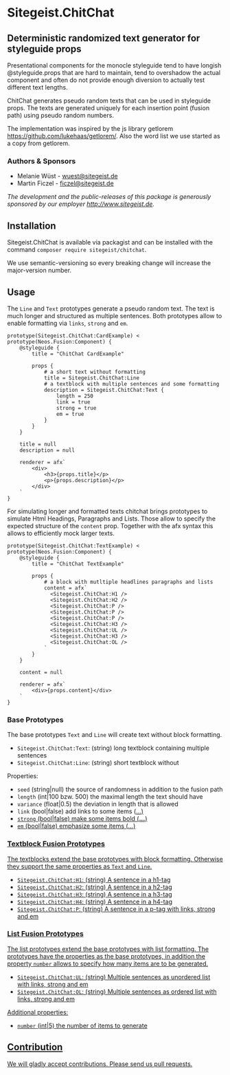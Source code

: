 # Sitegeist.ChitChat
## Deterministic randomized text generator for styleguide props 

Presentational components for the monocle styleguide tend to have longish @styleguide.props that are hard to maintain, 
tend to overshadow the actual component and often do not provide enough diversion to actually test different text lengths.

ChitChat generates pseudo random texts that can be used in styleguide props. The texts are generated uniquely for each
insertion point (fusion path) using pseudo random numbers.

The implementation was inspired by the js library getlorem https://github.com/lukehaas/getlorem/. 
Also the word list we use started as a copy from getlorem.

### Authors & Sponsors

* Melanie Wüst - wuest@sitegeist.de
* Martin Ficzel - ficzel@sitegeist.de

*The development and the public-releases of this package is generously sponsored
by our employer http://www.sitegeist.de.*

## Installation

Sitegeist.ChitChat is available via packagist and can be installed with the command `composer require sitegeist/chitchat`.

We use semantic-versioning so every breaking change will increase the major-version number.

## Usage

The `Line` and `Text` prototypes generate a pseudo random text. 
The text is much longer and structured as multiple sentences. 
Both prototypes allow to enable formatting via `links`, `strong` 
and `em`. 

```neosfusion
prototype(Sitegeist.ChitChat:CardExample) < prototype(Neos.Fusion:Component) {
    @styleguide {
        title = "ChitChat CardExample"
      
        props {
            # a short text without formatting
            title = Sitegeist.ChitChat:Line
            # a textblock with multiple sentences and some formatting
            description = Sitegeist.ChitChat:Text {
                length = 250
                link = true
                strong = true
                em = true
            }
        }
    }

    title = null
    description = null

    renderer = afx`
        <div>
            <h3>{props.title}</p>
            <p>{props.description}</p>
        </div>
    `
}
```

For simulating longer and formatted texts chitchat brings prototypes to simulate
Html Headings, Paragraphs and Lists. Those allow to specify the expected structure 
of the `content` prop. Together with the afx syntax this allows to efficiently mock 
larger texts.

```neosfusion
prototype(Sitegeist.ChitChat:TextExample) < prototype(Neos.Fusion:Component) {
    @styleguide {
        title = "ChitChat TextExample"
      
        props {
            # a block with mutltiple headlines paragraphs and lists
            content = afx`
              <Sitegeist.ChitChat:H1 />
              <Sitegeist.ChitChat:H2 />
              <Sitegeist.ChitChat:P />
              <Sitegeist.ChitChat:P />
              <Sitegeist.ChitChat:P />
              <Sitegeist.ChitChat:H3 />
              <Sitegeist.ChitChat:UL />
              <Sitegeist.ChitChat:H3 />
              <Sitegeist.ChitChat:OL />
            `
        }
    }

    content = null

    renderer = afx`
        <div>{props.content}</div>
    `
}
```

### Base Prototypes

The base prototypes `Text` and `Line` will create text without block formatting.   

- `Sitegeist.ChitChat:Text`:  (string) long textblock containing multiple sentences
- `Sitegeist.ChitChat:Line`:  (string) short textblock without

Properties:

- `seed` (string|null) the source of randomness in addition to the fusion path
- `length` (int|100 bzw. 500) the maximal length the text should have
- `variance` (float|0.5) the deviation in length that is allowed 
- `link` (bool|false) add links to some items (<a href="#">...</s>)
- `strong` (bool|false) make some items bold (<strong>...</strong>)
- `em` (bool|false) emphasize some items (<em>...</em>)

### Textblock Fusion Prototypes

The textblocks extend the base prototypes with block formatting.
Otherwise they support the same properties as `Text` and `Line`. 

- `Sitegeist.ChitChat:H1`:  (string) A sentence in a h1-tag
- `Sitegeist.ChitChat:H2`:  (string) A sentence in a h2-tag
- `Sitegeist.ChitChat:H3`:  (string) A sentence in a h3-tag
- `Sitegeist.ChitChat:H4`:  (string) A sentence in a h4-tag
- `Sitegeist.ChitChat:P`:  (string) A sentence in a p-tag with links, strong and em

### List Fusion Prototypes

The list prototypes extend the base prototypes with list formatting.
The prototypes have the properties as the base prototypes, in addition the
property `number` allows to specify how many items are to be generated. 

- `Sitegeist.ChitChat:UL`:  (string) Multiple sentences as unordered list with links, strong and em
- `Sitegeist.ChitChat:OL`:  (string) Multiple sentences as ordered list with links, strong and em

Additional properties:

- `number` (int|5) the number of items to generate

## Contribution

We will gladly accept contributions. Please send us pull requests.
